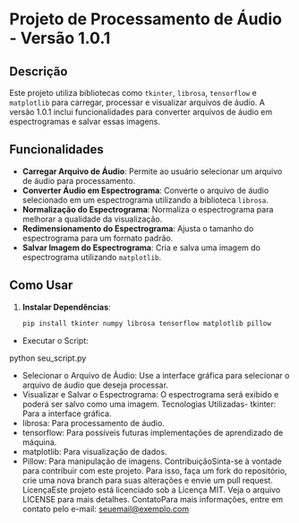 # Projeto de Processamento de Áudio - Versão 1.0.1

## Descrição
Este projeto utiliza bibliotecas como `tkinter`, `librosa`, `tensorflow` e `matplotlib` para carregar, processar e visualizar arquivos de áudio. A versão 1.0.1 inclui funcionalidades para converter arquivos de áudio em espectrogramas e salvar essas imagens.

## Funcionalidades
- **Carregar Arquivo de Áudio**: Permite ao usuário selecionar um arquivo de áudio para processamento.
- **Converter Áudio em Espectrograma**: Converte o arquivo de áudio selecionado em um espectrograma utilizando a biblioteca `librosa`.
- **Normalização do Espectrograma**: Normaliza o espectrograma para melhorar a qualidade da visualização.
- **Redimensionamento do Espectrograma**: Ajusta o tamanho do espectrograma para um formato padrão.
- **Salvar Imagem do Espectrograma**: Cria e salva uma imagem do espectrograma utilizando `matplotlib`.

## Como Usar
1. **Instalar Dependências**:
   ```bash
   pip install tkinter numpy librosa tensorflow matplotlib pillow

- Executar o Script:

python seu_script.py

- Selecionar o Arquivo de Áudio: Use a interface gráfica para selecionar o arquivo de áudio que deseja processar.
- Visualizar e Salvar o Espectrograma: O espectrograma será exibido e poderá ser salvo como uma imagem.
Tecnologias Utilizadas- tkinter: Para a interface gráfica.
- librosa: Para processamento de áudio.
- tensorflow: Para possíveis futuras implementações de aprendizado de máquina.
- matplotlib: Para visualização de dados.
- Pillow: Para manipulação de imagens.
ContribuiçãoSinta-se à vontade para contribuir com este projeto. Para isso, faça um fork do repositório, crie uma nova branch para suas alterações e envie um pull request.
LicençaEste projeto está licenciado sob a Licença MIT. Veja o arquivo LICENSE para mais detalhes.
ContatoPara mais informações, entre em contato pelo e-mail: seuemail@exemplo.com
